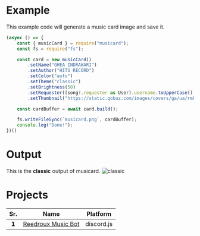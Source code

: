 # __Example__
This example code will generate a music card image and save it.
```js
(async () => {
    const { musicCard } = require("musicard");
    const fs = require("fs");

    const card = new musicCard()
        .setName("GHEA INDRAWARI")
        .setAuthor("HITS RECORD")
        .setColor("auto")
        .setTheme("classic")
        .setBrightness(50)
        .setRequester((song?.requester as User).username.toUpperCase())
        .setThumbnail("https://static.qobuz.com/images/covers/ga/ua/rmk2cpqliuaga_600.jpg")

    const cardBuffer = await card.build();

    fs.writeFileSync(`musicard.png`, cardBuffer);
    console.log("Done!");
})()
```

# __Output__
This is the **classic** output of musicard.
![classic](https://cdn.is-a.fun/madebytragic/musicard.png)


# Projects
|  Sr.  |            Name            |  Platform  |
|:-----:|:--------------------------:|:----------:|
| **1** | [Reedroux Music Bot](https://reedroux.biz/) | discord.js |
